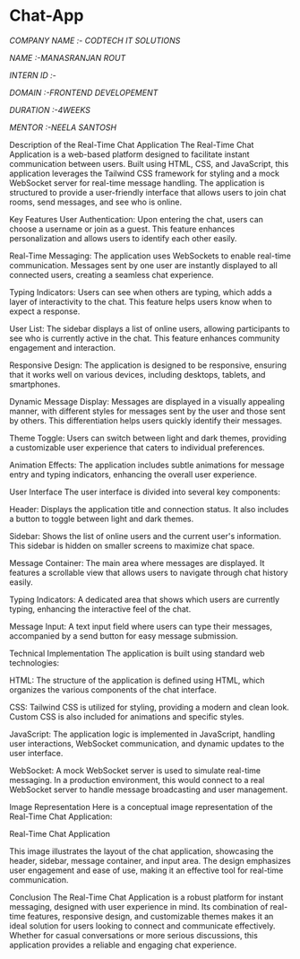 # Chat-App

*COMPANY NAME :- CODTECH IT SOLUTIONS*

*NAME :-MANASRANJAN ROUT*

*INTERN ID :-*

*DOMAIN :-FRONTEND DEVELOPEMENT*

*DURATION :-4WEEKS*

*MENTOR :-NEELA SANTOSH*

Description of the Real-Time Chat Application
The Real-Time Chat Application is a web-based platform designed to facilitate instant communication between users. Built using HTML, CSS, and JavaScript, this application leverages the Tailwind CSS framework for styling and a mock WebSocket server for real-time message handling. The application is structured to provide a user-friendly interface that allows users to join chat rooms, send messages, and see who is online.

Key Features
User Authentication: Upon entering the chat, users can choose a username or join as a guest. This feature enhances personalization and allows users to identify each other easily.

Real-Time Messaging: The application uses WebSockets to enable real-time communication. Messages sent by one user are instantly displayed to all connected users, creating a seamless chat experience.

Typing Indicators: Users can see when others are typing, which adds a layer of interactivity to the chat. This feature helps users know when to expect a response.

User List: The sidebar displays a list of online users, allowing participants to see who is currently active in the chat. This feature enhances community engagement and interaction.

Responsive Design: The application is designed to be responsive, ensuring that it works well on various devices, including desktops, tablets, and smartphones.

Dynamic Message Display: Messages are displayed in a visually appealing manner, with different styles for messages sent by the user and those sent by others. This differentiation helps users quickly identify their messages.

Theme Toggle: Users can switch between light and dark themes, providing a customizable user experience that caters to individual preferences.

Animation Effects: The application includes subtle animations for message entry and typing indicators, enhancing the overall user experience.

User Interface
The user interface is divided into several key components:

Header: Displays the application title and connection status. It also includes a button to toggle between light and dark themes.

Sidebar: Shows the list of online users and the current user's information. This sidebar is hidden on smaller screens to maximize chat space.

Message Container: The main area where messages are displayed. It features a scrollable view that allows users to navigate through chat history easily.

Typing Indicators: A dedicated area that shows which users are currently typing, enhancing the interactive feel of the chat.

Message Input: A text input field where users can type their messages, accompanied by a send button for easy message submission.

Technical Implementation
The application is built using standard web technologies:

HTML: The structure of the application is defined using HTML, which organizes the various components of the chat interface.

CSS: Tailwind CSS is utilized for styling, providing a modern and clean look. Custom CSS is also included for animations and specific styles.

JavaScript: The application logic is implemented in JavaScript, handling user interactions, WebSocket communication, and dynamic updates to the user interface.

WebSocket: A mock WebSocket server is used to simulate real-time messaging. In a production environment, this would connect to a real WebSocket server to handle message broadcasting and user management.

Image Representation
Here is a conceptual image representation of the Real-Time Chat Application:

Real-Time Chat Application

This image illustrates the layout of the chat application, showcasing the header, sidebar, message container, and input area. The design emphasizes user engagement and ease of use, making it an effective tool for real-time communication.

Conclusion
The Real-Time Chat Application is a robust platform for instant messaging, designed with user experience in mind. Its combination of real-time features, responsive design, and customizable themes makes it an ideal solution for users looking to connect and communicate effectively. Whether for casual conversations or more serious discussions, this application provides a reliable and engaging chat experience.


